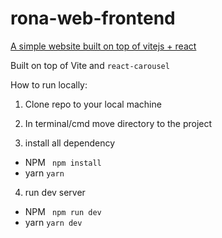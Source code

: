 # rona-web-frontend

[A simple website built on top of vitejs + react](https://rona-web-frontend.vercel.app/)

Built on top of Vite and `react-carousel`



How to run locally:
1. Clone repo to your local machine

2. In terminal/cmd move directory to the project
3. install all dependency
- NPM
   ` npm install`
- yarn
   `yarn`
   
4. run dev server

- NPM
 ` npm run dev`
- yarn
 `yarn dev`
